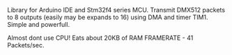 Library for Arduino IDE and Stm32f4 series MCU. Transmit DMX512 packets to 8 outputs (easily may be expands to 16) using DMA and timer TIM1. Simple and powerfull.

Almost dont use CPU!
Eats about 20KB of RAM
FRAMERATE - 41 Packets/sec.
